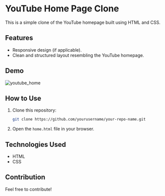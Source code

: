 # YouTube Home Page Clone  

This is a simple clone of the YouTube homepage built using HTML and CSS.  

## Features  
- Responsive design (if applicable).  
- Clean and structured layout resembling the YouTube homepage.  

## Demo  
![youtube_home](https://github.com/user-attachments/assets/18cf4970-cb27-4355-b635-4661ad40b6fa)

## How to Use  
1. Clone this repository:  
   ```bash  
   git clone https://github.com/yourusername/your-repo-name.git  
   ```  
2. Open the `home.html` file in your browser.  

## Technologies Used  
- HTML  
- CSS  


## Contribution  
Feel free to contribute!  
